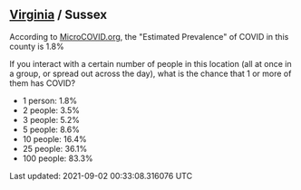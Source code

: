 
## [Virginia](/united-states/virginia) / Sussex

According to [MicroCOVID.org](http://microcovid.org),
the "Estimated Prevalence" of COVID in this county is 1.8%

If you interact with a certain number of people in this location
(all at once in a group, or spread out across the day), what is the chance that
1 or more of them has COVID?

- 1 person: 1.8%
- 2 people: 3.5%
- 3 people: 5.2%
- 5 people: 8.6%
- 10 people: 16.4%
- 25 people: 36.1%
- 100 people: 83.3%

Last updated: 2021-09-02 00:33:08.316076 UTC
